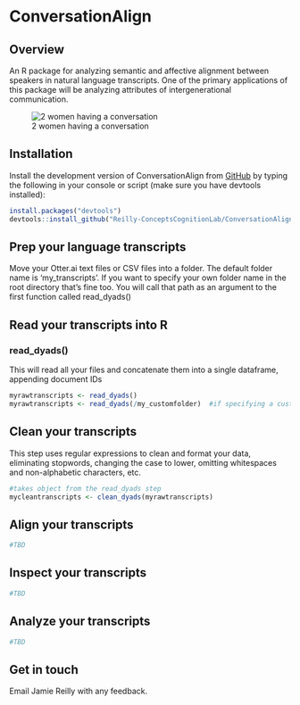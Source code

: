 
<!-- README.md is generated from README.Rmd. Please edit that file -->

# ConversationAlign

<!-- badges: start -->
<!-- badges: end -->

## Overview

An R package for analyzing semantic and affective alignment between
speakers in natural language transcripts. One of the primary
applications of this package will be analyzing attributes of
intergenerational communication.

<figure>
<img src="https://reilly-lab.github.io/agepos1.jpg"
alt="2 women having a conversation" />
<figcaption aria-hidden="true">2 women having a
conversation</figcaption>
</figure>

## Installation

Install the development version of ConversationAlign from
[GitHub](https://github.com/) by typing the following in your console or
script (make sure you have devtools installed):

``` r
install.packages("devtools")
devtools::install_github("Reilly-ConceptsCognitionLab/ConversationAlign")
```

## Prep your language transcripts

Move your Otter.ai text files or CSV files into a folder. The default
folder name is ‘my_transcripts’. If you want to specify your own folder
name in the root directory that’s fine too. You will call that path as
an argument to the first function called read_dyads()

## Read your transcripts into R

### read_dyads()

This will read all your files and concatenate them into a single
dataframe, appending document IDs

``` r
myrawtranscripts <- read_dyads()
myrawtranscripts <- read_dyads(/my_customfolder)  #if specifying a custom folder path
```

## Clean your transcripts

This step uses regular expressions to clean and format your data,
eliminating stopwords, changing the case to lower, omitting whitespaces
and non-alphabetic characters, etc.

``` r
#takes object from the read_dyads step
mycleantranscripts <- clean_dyads(myrawtranscripts)
```

## Align your transcripts

``` r
#TBD
```

## Inspect your transcripts

``` r
#TBD
```

## Analyze your transcripts

``` r
#TBD
```

## Get in touch

Email Jamie Reilly with any feedback.
